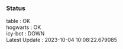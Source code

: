 ### Status


table : OK  
hogwarts : OK  
icy-bot : DOWN  
Latest Update : 2023-10-04 10:08:22.679085
